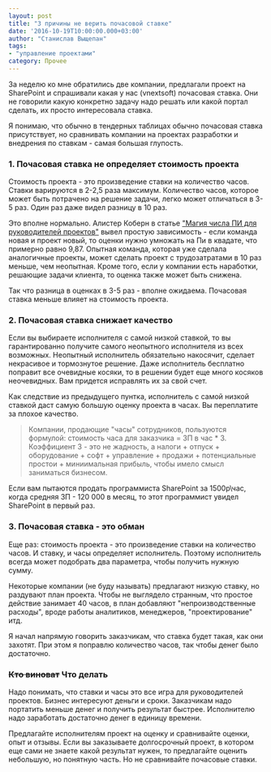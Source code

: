 ```yaml
---
layout: post
title: "3 причины не верить почасовой ставке"
date: '2016-10-19T10:00:00.000+03:00'
author: "Станислав Выщепан"
tags:
- "управление проектами"
category: Прочее
---
```


За неделю ко мне обратились две компании, предлагали проект на SharePoint и спрашивали какая у нас (vnextsoft) почасовая ставка. Они не говорили какую конкретно задачу надо решать или какой портал сделать, их просто интересовала ставка.  

Я понимаю, что обычно в тендерных таблицах обычно почасовая ставка присутствует, но сравнивать компании на проектах разработки и внедрения по ставкам - самая большая глупость. 

### 1. Почасовая ставка не определяет стоимость проекта
Стоимость проекта - это произведение ставки на количество часов. Ставки варируются в 2-2,5 раза максимум. Количество часов, которое может быть потрачено на решение задачи, легко может отличаться в 3-5 раз. Один раз даже видел разницу в 10 раз.

Это вполне нормально. Алистер Коберн в статье ["Магия числа ПИ для руководителей проектов"](http://alistair.cockburn.us/The+magic+of+pi+for+project+managers) вывел простую зависимость - если команда новая и проект новый, то оценки нужно умножать на Пи в квадате, что примерно равно 9,87. Опытная команда, которая уже сделала аналогичные проекты, может сделать проект с трудозатратами в 10 раз меньше, чем неопытная. Кроме того, если у компании есть наработки, решающие задачи клиента, то оценка также может быть снижена.
  
Так что разница в оценках в 3-5 раз - вполне ожидаема. Почасовая ставка меньше влияет на стоимость проекта.  

### 2. Почасовая ставка снижает качество
Если вы выбираете исполнителя с самой низкой ставкой, то вы гарантированно получите самого неопытного исполнителя из всех возможных. Неопытный исполнитель обязательно накосячит, сделает некрасивое и тормознутое решение. Даже исполнитель бесплатно поправит все очевидные косяки, то в решении будет еще много косяков неочевидных. Вам придется исправлять их за свой счет. 

Как следствие из предыдущего пунтка, исполнитель с самой низкой ставкой даст самую большую оценку проекта в часах. Вы переплатите за плохое качество.

> Компании, продающие "часы" сотрудников, пользуются формулой: стоимость часа для заказчика = ЗП в час * 3. Коэффициент 3 - это не жадность, а налоги + отпуск + оборудование + софт + управление + продажи + потенциальные простои + миниимальная прибыль, чтобы имело смысл заниматься бизнесом.

Если вам пытаются продать программиста SharePoint за 1500р\час, когда средняя ЗП - 120 000 в месяц, то этот программист увидел SharePoint в первый раз.

### 3. Почасовая ставка - это обман
Еще раз: стоимость проекта - это произведение ставки на количество часов. И ставку, и часы определяет исполнитель. Поэтому исполнитель всегда может подобрать два параметра, чтобы получить нужную сумму.

Некоторые компании (не буду называть) предлагают низкую ставку, но раздувают план проекта. Чтобы не выглядело странным, что простое действие занимает 40 часов, в план добавляют "непроизводственные расходы", вроде работы аналитиков, менеджеров, "проектирование" итд.

Я начал напрямую говорить заказчикам, что ставка будет такая, как они захотят. При этом я поправлю количество часов, так чтобы денег было достаточно.

### ~~Кто виноват~~ Что делать
Надо понимать, что ставки и часы это все игра для руководителей проектов. Бизнес интересуют деньги и сроки. Заказчикам надо портатить меньше денег и получить результат быстрее. Исполнителю надо заработать достаточно денег в единицу времени. 

Предлагайте исполнителям проект на оценку и сравнивайте оценки, опыт и отзывы. Если вы заказываете долгосрочный проект, в котором еще сами не знаете какой результат нужен, то предлагайте оценить небольшую, но понятную часть. Но не сравнивайте почасовые ставки. 